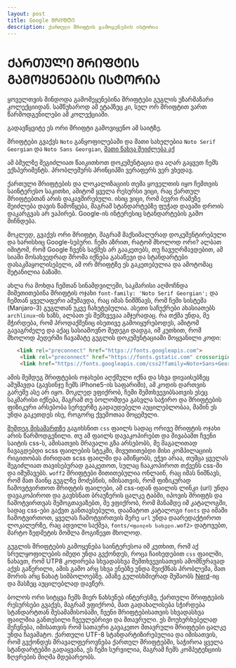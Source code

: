 ```yaml
---
layout: post
title: Google ᲨᲠᲘᲤᲢᲘ
description: ქართული შრიფტის გამოყენების ისტორია
---
```


# ᲥᲐᲠᲗᲣᲚᲘ ᲨᲠᲘᲤᲢᲘᲡ ᲒᲐᲛᲝᲧᲔᲜᲔᲑᲘᲡ ᲘᲡᲢᲝᲠᲘᲐ

ყოველთვის მინდოდა გამომეყენებინა შრიფტები გუგლის უზარმაზარი კოლექციიდან. სამწუხაროდ ამ ეტაპზეც კი, სულ ორ შრიფტით ვართ წარმოდგენილები ამ კოლექციაში.

გადავწყვიტე ეს ორი შრიფტი გამოვიყენო ამ საიტზე.

შრიფტები გვაქვს `Noto` განყოფილებაში და მათი სახელებია `Noto Serif Georgian` და `Noto Sans Georgian`, [მათი ნახვა შეიძლება აქ](https://fonts.google.com/noto/fonts?noto.query=georgian&noto.lang=ka_Geor&noto.script=Geor)

 ამ ბმულზე შეგიძლიათ წაიკითხოთ დოკუმენტაცია და აღარ გაყვეთ ჩემს ექსპერიმენტს. პრობლემურს პრინციპში ვერაფერს ვერ ვხედავ.

 ქართული შრიფტების და ლოკალიზაციის თემა ყოველთის იყო ჩემთვის საინტერესო საკითხი, ამიტომ ყველა რესურსი ვიცი, რაც ქართულ შრიფტებთან არის დაკავშირებული. ისიც ვიცი, რომ ბევრი რამეზე შეიძლება დავის წამოწყება, მაგრამ სტანდარტებზე ფუჭად დავაში დროის დაკარგვას არ ვაპირებ. Google-ის ინტერესიც სტანდარტების გამო მიჩნდება.

მოკლედ, გვაქვს ორი შრიფტი, მაგრამ მაქსიმალურად დოკუმენტირებული და ხარისხიც Google-სებური. ჩემი აზრით, რატომ მხოლოდ ორი? ალბათ იმიტომ, რომ Google ჩვენს საქმეს არ გააკეთებს, თუ ჩავუღრმავდებით, ამ სიაში მოსახვედრად შრომა იქნება გასაწევი და სტანდარტები დასაკმაყოლისებელი, ამ ორ შრიფტზე ეს გაკეთებულია და ამოტომაც შეტანილია ბაზაში.

ახლა რა მოხდა ჩემთან სინამდვილეში, საკმარისი აღმოჩნდა მიმეთითებინა შრიფტის ოჯახი `font-family: 'Noto Serif Georgian';` და ჩემთან ყველაფერი ამუშავდა, რაც იმას ნიშშნავს, რომ ჩემი სისტემა (Manjaro-3) გუგლთან უკვე ჩახუტებულია. ასეთი საჩუქრები ახასიათებს `archlinux`-ის ხაზს, ალბათ ეს შემხვევაა ამჯერადაც. რა თქმა უნდა, მე მჭირდება, რომ პროდაქშენიც ისეთივე გამოიყურებოდეს, ამიტომ გავაგრძელე და აქაც სასიამოვნო შედეგი დადგა, იმ კუთხით, რომ მხოლოდ ჰედერში ჩავამატე გუგლის დოკუმენტაციაში მოყვანილი კოდი:

~~~html
   <link rel="preconnect" href="https://fonts.googleapis.com">
    <link rel="preconnect" href="https://fonts.gstatic.com" crossorigin>
    <link href="https://fonts.googleapis.com/css2?family=Noto+Sans+Georgian:wdth,wght@62.5..100,100..900&family=Noto+Serif+Georgian:wdth,wght@62.5..100,100..900&display=swap" rel="stylesheet"> 
~~~

ამის შემდეგ შრიფტების ოჯახები აღქმული იქნა და სხვა დივაისებზეც ამუშავდა (გავსინჯე ჩემს iPhone5-ის საფარიში), ამ კოდის დართვის გარეშე ასე არ იყო. მოკლედ ვფიქრობ, ჩემი შემთხვევიბსათვის ესეც საკმარისი იქნება, მაგრამ თუ ბოლომდეა გასვლა საჭირო და შრიფტების ფიზიკური არსებობა სერვერზე გადაუდებელი აუცილებლობაა, მაშინ ეს უნდა გაკეთდეს ისე, როგორც ქვემოთაა მოცემული.

[შემდეგ მისამართზე](https://fonts.googleapis.com/css2?family=Noto+Sans+Georgian:wdth,wght@62.5..100,100..900&family=Noto+Serif+Georgian:wght@100..900&display=swap) გაგიხსნით `css` ფაილს სადაც ორივე შრიფტის ოჯახი არის წარმოდგენილი. თუ ამ ფაილს დავაკოპირებთ და მივაბამთ ჩვენი საიტის css-ს, ამისათვის მრავალი გზა არსებობს, მე მაგალითად ჩავაგდებდი scss ფაილების სტეკში, მივუთითებდი მისი კომპილაციის რიგითობას ძირიდათ scss ფაილში და ამიწყობს, ეჭვი არაა, თუმცა ყველას შეგიძლიათ თავისებურად გააკეთოთ, სულაც ჩააკოპიროთ თქვენს css-ში და იმუშავებს. `woff2` შრიფტები მითითებულია ონლაინ, რაც იმას ნიშნავს, რომ მათ მაინც გუგლზე მოძებნის, იმისათვის, რომ ფიზიკურად ჩამოვტვირთოთ შრიფტის ფაილები, ამ css-იდან ფაილის ლინკი (url) უნდა დავაკოპიროთ და გავხსნათ ბრაუზერის ცალკე ტაბში,  იპოვის შრიფტს და ჩამოტვირთვას შემოგთავაზებთ, მე ვფიქრობ, რომ მანამდე იმ კატალოგში, სადაც css-ები გაქვთ განთავსებული, დაამატოთ კატალოგი `fonts` და იმაში ჩამოტვირთოთ, ყველას ჩამოტვირთვის მერე `url` უნდა დაარედაქტიროთ ლოკალურზე, რაც ადვილი საქმეა, `fonts/<ფაილის სახელი.wof2>` დატოვებთ, მარტო ზედმეტის მოშლა მოგიწევთ მხოლოდ.

გუგლის შრიფტების გამოყენება საინტერესოა იმ კუთხით, რომ აქ სრულყოფილების იმედი უნდა გვქონდეს, როცა ჩაიხედებით `css` ფაილში, ნახავთ, რომ UTP8 კოდირება სხვადასხვა შემთხვევისათვის ამომწურავად აქვს გაწერილი, ამის გამო არც სხვა ენებზე უნდა შეიქმნას პრობლემა, მათ შორის არც ნახატ სიმბოლოებზე. ამაზე გულისხმიერად მუშაობს [Nerd](https://www.nerdfonts.com/)-იც და მასზეც აუცილებლად დავწერ.

ბოლოს ორი სიტყვა ჩემს მიერ ნახსენებ ინტერესზე, ქართული შრიფტების რესურსები გვაქვს, მაგრამ ვფიქრობ, მათ გადახალისება სჭირდება სტანდარტთან შესამამისობაში, ჩვენი შრიფტებისათვის სხვადასხვა ფაილშია განთესილი ჩვეულებრივი და მთავრული. ეს მოუხერხებელად მეჩვნება, იმისათვის რომ სათაური გავაკეთო მთავრული შრიფტები ცალკე უნდა ჩავამატო. ქართული UTF-8 სტანდარტიზირებულია და იმისათვის, რომ გვქონდეს მრავალფეროვნება ქართულ შრიფტებში, საჭიროა ყველა სტანდარტებში გადაყვანა, ეს ჩემი სურვილია, მაგრამ ჩემს კომპეტენციის ზღვრების მიღმა მდებარეობს. 
